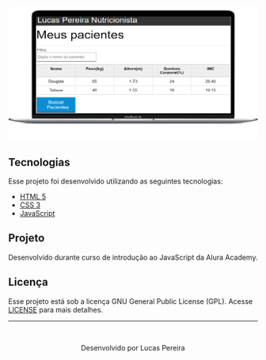 ![Projeto_IMC](https://github.com/pereira-lucas-santos96/Calculadora_IMC/blob/master/img/Projeto_IMC.png)

## Tecnologias

Esse projeto foi desenvolvido utilizando as seguintes tecnologias:

- [HTML 5](https://developer.mozilla.org/pt-BR/docs/Web/HTML/HTML5)
- [CSS 3](https://developer.mozilla.org/pt-BR/docs/Archive/CSS3)
- [JavaScript](https://www.javascript.com/)

## Projeto

Desenvolvido durante curso de introdução ao JavaScript da Alura Academy.

## Licença

Esse projeto está sob a licença GNU General Public License (GPL). Acesse [LICENSE](https://github.com/pereira-lucas-santos96/Calculadora_IMC/blob/master/License.md) para mais detalhes.

------

​                                                    <center>  Desenvolvido por Lucas Pereira </center>
